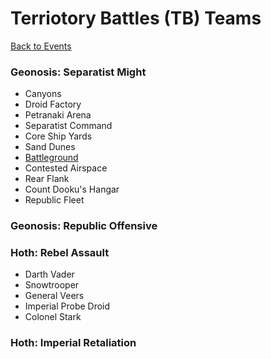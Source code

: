 # Terriotory Battles (TB) Teams

[Back to Events](../README.md)

### Geonosis: Separatist Might

  - Canyons
  - Droid Factory
  - Petranaki Arena
  - Separatist Command
  - Core Ship Yards
  - Sand Dunes
  - [Battleground](../Teams/Geos.md#geonosis-separatist-might-battleground-special-mission)
  - Contested Airspace
  - Rear Flank
  - Count Dooku's Hangar
  - Republic Fleet

### Geonosis: Republic Offensive


### Hoth: Rebel Assault

  - Darth Vader
  - Snowtrooper
  - General Veers
  - Imperial Probe Droid
  - Colonel Stark

### Hoth: Imperial Retaliation
